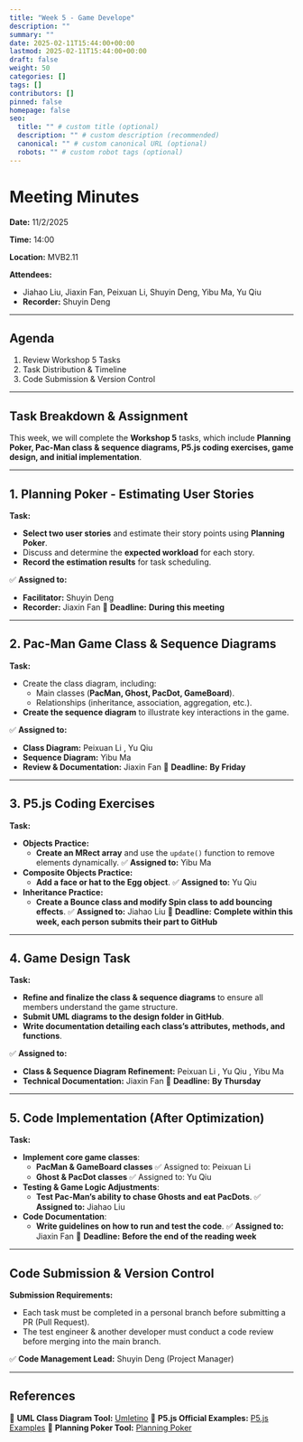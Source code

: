 ```yaml
---
title: "Week 5 - Game Develope"
description: ""
summary: ""
date: 2025-02-11T15:44:00+00:00
lastmod: 2025-02-11T15:44:00+00:00
draft: false
weight: 50
categories: []
tags: []
contributors: []
pinned: false
homepage: false
seo:
  title: "" # custom title (optional)
  description: "" # custom description (recommended)
  canonical: "" # custom canonical URL (optional)
  robots: "" # custom robot tags (optional)
---
```


# Meeting Minutes

 **Date:** 11/2/2025
 
 **Time:** 14:00
 
 **Location:** MVB2.11
 
 **Attendees:**

- Jiahao Liu, Jiaxin Fan, Peixuan Li, Shuyin Deng, Yibu Ma, Yu Qiu
- **Recorder:** Shuyin Deng

------

## Agenda

1. Review Workshop 5 Tasks
2. Task Distribution & Timeline
3. Code Submission & Version Control

------

## Task Breakdown & Assignment

This week, we will complete the **Workshop 5** tasks, which include **Planning Poker, Pac-Man class & sequence diagrams, P5.js coding exercises, game design, and initial implementation**.

------

## **1. Planning Poker - Estimating User Stories** 

 **Task:**

- **Select two user stories** and estimate their story points using **Planning Poker**.
- Discuss and determine the **expected workload** for each story.
- **Record the estimation results** for task scheduling.

✅ **Assigned to:**

- **Facilitator:** Shuyin Deng 
- **Recorder:** Jiaxin Fan 
   📆 **Deadline:** **During this meeting**

------

## **2. Pac-Man Game Class & Sequence Diagrams** 

 **Task:**

- Create the class diagram, including: 
  - Main classes (**PacMan, Ghost, PacDot, GameBoard**).
  - Relationships (inheritance, association, aggregation, etc.).
- **Create the sequence diagram** to illustrate key interactions in the game.

✅ **Assigned to:**

- **Class Diagram:** Peixuan Li , Yu Qiu 
- **Sequence Diagram:** Yibu Ma 
- **Review & Documentation:** Jiaxin Fan 
   📆 **Deadline:** **By Friday**

------

## 3. P5.js Coding Exercises 

 **Task:**

- **Objects Practice:**
  - **Create an MRect array** and use the `update()` function to remove elements dynamically.
     ✅ **Assigned to:** Yibu Ma 
- **Composite Objects Practice:**
  - **Add a face or hat to the Egg object**.
     ✅ **Assigned to:** Yu Qiu 
- **Inheritance Practice:**
  - **Create a Bounce class and modify Spin class to add bouncing effects**.
     ✅ **Assigned to:** Jiahao Liu 
     📆 **Deadline:** **Complete within this week, each person submits their part to GitHub**

------

## **4. Game Design Task**

 **Task:**

- **Refine and finalize the class & sequence diagrams** to ensure all members understand the game structure.
- **Submit UML diagrams to the design folder in GitHub**.
- **Write documentation detailing each class’s attributes, methods, and functions**.

✅ **Assigned to:**

- **Class & Sequence Diagram Refinement:** Peixuan Li , Yu Qiu , Yibu Ma 
- **Technical Documentation:** Jiaxin Fan 
   📆 **Deadline:** **By Thursday**

------

## **5. Code Implementation (After Optimization)**

 **Task:**

- **Implement core game classes**:
  - **PacMan & GameBoard classes** ✅ Assigned to: Peixuan Li 
  - **Ghost & PacDot classes** ✅ Assigned to: Yu Qiu 
- **Testing & Game Logic Adjustments**:
  - **Test Pac-Man’s ability to chase Ghosts and eat PacDots**.
     ✅ **Assigned to:** Jiahao Liu 
- **Code Documentation**:
  - **Write guidelines on how to run and test the code**.
     ✅ **Assigned to:** Jiaxin Fan 
     📆 **Deadline:** **Before the end of the reading week**

------

##  Code Submission & Version Control

 **Submission Requirements:**

- Each task must be completed in a personal branch before submitting a PR (Pull Request).
- The test engineer & another developer must conduct a code review before merging into the main branch.

✅ **Code Management Lead:** Shuyin Deng (Project Manager)

------

##  References

📌 **UML Class Diagram Tool:** [Umletino](https://www.umletino.com/umletino.html)
 📌 **P5.js Official Examples:** [P5.js Examples](https://p5js.org/examples/)
 📌 **Planning Poker Tool:** [Planning Poker](https://planning-poker-agile.web.app/)

